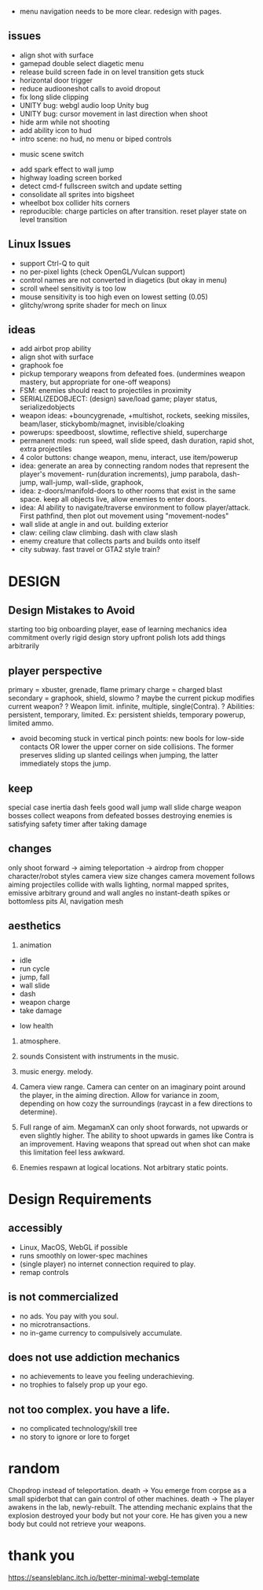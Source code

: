 - menu navigation needs to be more clear. redesign with pages.

## issues
- align shot with surface
- gamepad double select diagetic menu
- release build screen fade in on level transition gets stuck
- horizontal door trigger
- reduce audiooneshot calls to avoid dropout
- fix long slide clipping
- UNITY bug: webgl audio loop Unity bug
- UNITY bug: cursor movement in last direction when shoot
- hide arm while not shooting
- add ability icon to hud
- intro scene: no hud, no menu or biped controls
+ music scene switch
- add spark effect to wall jump
- highway loading screen borked
- detect cmd-f fullscreen switch and update setting
- consolidate all sprites into bigsheet
- wheelbot box collider hits corners
- reproducible: charge particles on after transition. reset player state on level transition

## Linux Issues
- support Ctrl-Q to quit
- no per-pixel lights (check OpenGL/Vulcan support)
- control names are not converted in diagetics (but okay in menu)
- scroll wheel sensitivity is too low
- mouse sensitivity is too high even on lowest setting (0.05)
- glitchy/wrong sprite shader for mech on linux

## ideas
- add airbot prop ability
- align shot with surface
- graphook foe
- pickup temporary weapons from defeated foes. (undermines weapon mastery, but appropriate for one-off weapons)
- FSM: enemies should react to projectiles in proximity
- SERIALIZEDOBJECT: (design) save/load game; player status, serializedobjects
- weapon ideas: +bouncygrenade, +multishot, rockets, seeking missiles, beam/laser, stickybomb/magnet, invisible/cloaking
- powerups: speedboost, slowtime, reflective shield, supercharge
- permanent mods: run speed, wall slide speed, dash duration, rapid shot, extra projectiles
- 4 color buttons: change weapon, menu, interact, use item/powerup
- idea: generate an area by connecting random nodes that represent the player's movement- run(duration increments), jump parabola, dash-jump, wall-jump, wall-slide, graphook,
- idea: z-doors/manifold-doors to other rooms that exist in the same space. keep all objects live, allow enemies to enter doors.
- idea: AI ability to navigate/traverse environment to follow player/attack. First pathfind, then plot out movement using "movement-nodes"
- wall slide at angle in and out. building exterior
- claw: ceiling claw climbing. dash with claw slash
- enemy creature that collects parts and builds onto itself
- city subway. fast travel or GTA2 style train?

# DESIGN
## Design Mistakes to Avoid
starting too big
onboarding player, ease of learning mechanics
idea commitment
overly rigid design
story upfront
polish lots
add things arbitrarily

## player perspective
primary = xbuster, grenade, flame
primary charge = charged blast
secondary = graphook, shield, slowmo
? maybe the current pickup modifies current weapon?
? Weapon limit. infinite, multiple, single(Contra).
? Abilities: persistent, temporary, limited. Ex: persistent shields, temporary powerup, limited ammo.
- avoid becoming stuck in vertical pinch points: new bools for low-side contacts OR lower the upper corner on side collisions. The former preserves sliding up slanted ceilings when jumping, the latter immediately stops the jump.

## keep
special case inertia
dash feels good
wall jump
wall slide
charge weapon
bosses
collect weapons from defeated bosses
destroying enemies is satisfying
safety timer after taking damage

## changes
only shoot forward -> aiming
teleportation -> airdrop from chopper
character/robot styles
camera view size changes
camera movement follows aiming
projectiles collide with walls
lighting, normal mapped sprites, emissive
arbitrary ground and wall angles
no instant-death spikes or bottomless pits
AI, navigation mesh

## aesthetics
1. animation
+ idle
+ run cycle
+ jump, fall
+ wall slide
+ dash
+ weapon charge
+ take damage
- low health

1. atmosphere.

2. sounds
Consistent with instruments in the music.
3. music
energy. melody.

1. Camera view range.
Camera can center on an imaginary point around the player, in the aiming direction. Allow for variance in zoom, depending on how cozy the surroundings (raycast in a few directions to determine).
2. Full range of aim.
MegamanX can only shoot forwards, not upwards or even slightly higher. The ability to shoot upwards in games like Contra is an improvement. Having weapons that spread out when shot can make this limitation feel less awkward.
3. Enemies respawn at logical locations.
Not arbitrary static points.


# Design Requirements
## accessibly
- Linux, MacOS, WebGL if possible
- runs smoothly on lower-spec machines
- (single player) no internet connection required to play.
- remap controls
## is not commercialized
- no ads. You pay with you soul.
- no microtransactions.
- no in-game currency to compulsively accumulate.
## does not use addiction mechanics
- no achievements to leave you feeling underachieving.
- no trophies to falsely prop up your ego.
## not too complex. you have a life.
- no complicated technology/skill tree
- no story to ignore or lore to forget


# random
Chopdrop instead of teleportation.
death -> You emerge from corpse as a small spiderbot that can gain control of other machines.
death -> The player awakens in the lab, newly-rebuilt. The attending mechanic explains that the explosion destroyed your body but not your core. He has given you a new body but could not retrieve your weapons.


# thank you
https://seansleblanc.itch.io/better-minimal-webgl-template
